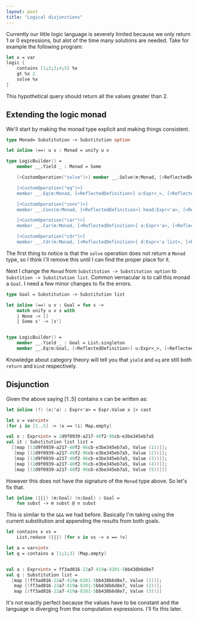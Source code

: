 ```yaml
---
layout: post
title: "Logical disjunctions"
---
```


Currently our little logic language is severely limited because we only return 1 or 0 expressions, but alot of the time many solutions are needed. Take for example the following program:

```fsharp
let x = var
logic {
    contains [1;2;3;4;5] %x
    gt %x 2
    solve %x
}
```
This hypothetical query should return all the values greater than 2.

## Extending the logic monad
We'll start by making the monad type explicit and making things consistent.

```fsharp
type Monad= Substitution -> Substitution option

let inline (==) u v : Monad = unify u v 

type LogicBuilder() = 
    member __.Yield _ : Monad = Some

    [<CustomOperation("solve")>] member __.Solve(m:Monad, [<ReflectedDefinition>]x:Expr<_>)  = fun s -> Option.bind (Some << walk x) (m s)

    [<CustomOperation("eq")>] 
    member __.Eq(m:Monad, [<ReflectedDefinition>] u:Expr<_>, [<ReflectedDefinition>] v:Expr<_>) : Monad = fun s -> Option.bind (u == v) (m s)

    [<CustomOperation("cons")>] 
    member __.Cons(m:Monad, [<ReflectedDefinition>] head:Expr<'a>, [<ReflectedDefinition>]tail:Expr<'a list>, [<ReflectedDefinition>]list:Expr<'a list>) : Monad = __.Eq (m, %head :: %tail, %list)

    [<CustomOperation("car")>] 
    member __.Car(m:Monad, [<ReflectedDefinition>] a:Expr<'a>, [<ReflectedDefinition>]l:Expr<'a list>) : Monad = __.Cons(m, %a, %var, %l)

    [<CustomOperation("cdr")>] 
    member __.Cdr(m:Monad, [<ReflectedDefinition>] d:Expr<'a list>, [<ReflectedDefinition>]l:Expr<'a list>) : Monad = __.Cons(m, %var, %d, %l)
```
The first thing to notice is that the `solve` operation does not return a `Monad` type, so I think I`ll remove this until I can find the proper place for it.

Next I change the `Monad` from `Substitution -> Substitution option` to `Substition -> Substitution list`. Common vernacular is to call this monad a `Goal`.
I need a few minor changes to fix the errors.

```fsharp
type Goal = Substitution -> Substitution list

let inline (==) u v : Goal = fun s -> 
    match unify u v s with 
    | None -> []
    | Some s' -> [s']


type LogicBuilder() = 
    member __.Yield _ : Goal = List.singleton
    member __.Eq(m:Goal, [<ReflectedDefinition>] u:Expr<_>, [<ReflectedDefinition>] v:Expr<_>) : Goal = fun s -> List.collect (u == v) (m s)
```
Knowledge about category theory will tell you that `yield` and `eq` are still both `return` and `bind` respectively.

## Disjunction
Given the above saying [1..5] contains x can be written as:

```fsharp
let inline (!) (x:'a) : Expr<'a> = Expr.Value x |> cast

let x = var<int>
[for i in [1..5] -> (x == !i) Map.empty]

val x : Expr<int> = 2d9f0939-a217-40f2-96cb-e3be345eb7a5
val it : Substitution list list =
  [[map [(2d9f0939-a217-40f2-96cb-e3be345eb7a5, Value (1))]];
   [map [(2d9f0939-a217-40f2-96cb-e3be345eb7a5, Value (2))]];
   [map [(2d9f0939-a217-40f2-96cb-e3be345eb7a5, Value (3))]];
   [map [(2d9f0939-a217-40f2-96cb-e3be345eb7a5, Value (4))]];
   [map [(2d9f0939-a217-40f2-96cb-e3be345eb7a5, Value (5))]]]
```
However this does not have the signature of the `Monad` type above. So let's fix that.

```fsharp
let inline (|||) (m:Goal) (n:Goal) : Goal = 
    fun subst -> m subst @ n subst
```
This is similar to the `&&&` we had before. Basically I'm taking using the current substitution and appending the results from both goals.

```fsharp
let contains x vs = 
    List.reduce (|||) [for v in vs -> x == !v]

let a = var<int>
let q = contains a [1;2;3] (Map.empty)


val a : Expr<int> = ff3ad016-22a7-419a-8201-5bb438b6d8e7
val q : Substitution list =
  [map [(ff3ad016-22a7-419a-8201-5bb438b6d8e7, Value (1))];
   map [(ff3ad016-22a7-419a-8201-5bb438b6d8e7, Value (2))];
   map [(ff3ad016-22a7-419a-8201-5bb438b6d8e7, Value (3))]]
```
It's not exactly perfect because the values have to be constant and the language is diverging from the computation expressions. I'll fix this later.


